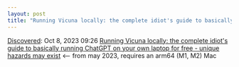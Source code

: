 ```yaml
---
layout: post
title: "Running Vicuna locally: the complete idiot's guide to basically running ChatGPT on your own laptop for free - unique hazards may exist"
---
```

[Discovered](http://rolandtanglao.com/2020/07/29/p1-blogthis-checkvist-list-links-to-blog/): Oct 8, 2023 09:26  [Running Vicuna locally: the complete idiot's guide to basically running ChatGPT on your own laptop for free - unique hazards may exist](https://uniquehazards.com/2023/05/06/the-complete-idiots.html) <-- from may 2023, requires an arm64 (M1, M2) Mac
